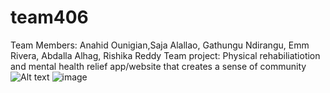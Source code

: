 # team406
Team Members: Anahid Ounigian,Saja Alallao, Gathungu Ndirangu, Emm Rivera, Abdalla Alhag, Rishika Reddy
Team project: Physical rehabiliatiotion and mental health relief app/website that creates a sense of community
![Alt text]("C:\Users\alhag\Downloads\HackthonGithubPhoto"?raw=true "Optional Title")
![image](https://user-images.githubusercontent.com/61675114/194727630-cde9c9a8-a73a-4f35-b66f-e01fb703b6a8.png)
